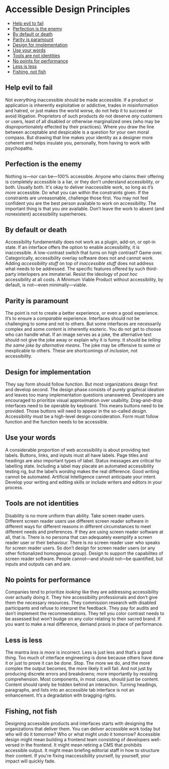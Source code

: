 # Accessible Design Principles

* [Help evil to fail](#help-evil-to-fail)
* [Perfection is the enemy](#perfection-is-the-enemy)
* [By default or death](#by-default-or-death)
* [Parity is paramount](#parity-is-paramount)
* [Design for implementation](#design-for-implementation)
* [Use your words](#use-your-words)
* [Tools are not identities](#tools-are-not-identities)
* [No points for performance](#no-points-for-performance)
* [Less is less](#less-is-less)
* [Fishing, not fish](#fishing-not-fish)
 
## Help evil to fail

Not everything inaccessible should be made accessible. If a product or application is inherently exploitative or addictive, trades in misinformation and hatred, or just makes the world worse, do not help it to succeed or avoid litigation. Proprietors of such products do not deserve _any_ customers or users, least of all disabled or otherwise marginalized ones (who may be disproportionately effected by their practices). Where you draw the line between acceptable and despicable is a question for your own moral compass. But drawing that line makes your identity as a designer more coherent and helps insulate you, personally, from having to work with psychopaths. 

## Perfection is the enemy

Nothing is—nor can be—100% accessible. Anyone who claims their offering is completely accessible is a liar, or they don't understand accessibility, or both. Usually both. It's okay to deliver inaccessible work, so long as it’s _more_ accessible. Do what you can within the constraints given. If the constraints are unreasonable, challenge those first. You may not feel confident you are the best person available to work on accessibility. The important thing is that you _are_ available. Don’t leave the work to absent (and nonexistent) accessibility superheroes. 

## By default or death

Accessibility fundamentally does not work as a plugin, add-on, or opt-in state. If an interface offers the option to enable accessibility, it is inaccessible. A low-contrast switch that turns on high contrast? Game over. Categorically, accessibility overlay software does not and cannot work. Adding _accessibility stuff_ on top of _inaccessible stuff_ does not address what needs to be addressed. The specific features offered by such third-party interlopers are immaterial. Resist the ideology of _post hoc_ accessibility at all costs. A Minimum Viable Product without accessibility, by default, is not—even minimally—viable. 

## Parity is paramount

The point is not to create a better experience, or even a good experience. It’s to ensure a _comparable_ experience. Interfaces should not be challenging to some and not to others. But some interfaces are necessarily complex and some content is inherently esoteric. You do not get to choose who can handle what. If an image serves as a joke, the alternative text should not give the joke away or explain why it is funny. It should be _telling the same joke by alternative means_. The joke may be offensive to some or inexplicable to others. These are shortcomings of _inclusion_, not accessibility.

## Design for implementation

They say form should follow function. But most organizations design first and develop second. The design phase consists of purely graphical ideation and leaves too many implementation questions unanswered. Developers are encouraged to prioritize visual approximation over usability. Drag-and-drop interfaces need to be operable by keyboard. This means buttons need to be provided. Those buttons will need to appear in the so-called _design_. Accessibility must be a high-level design consideration. Form must follow function and the function needs to be accessible.

## Use your words

A considerable proportion of web accessibility is about providing text labels. Buttons, links, and inputs must all have labels. Page titles and headings are also important types of label. Status messages are critical for labelling state. Including a label may placate an automated accessibility testing rig, but the label’s _wording_ makes the real difference. Good writing cannot be automated. Artificial Intelligence cannot anticipate your intent. Develop your writing and editing skills or include writers and editors in your process.

## Tools are not identities

Disability is no more uniform than ability. Take screen reader users. Different screen reader users use different screen reader software in different ways for different reasons in different circumstances to meet different needs and preferences. If they are using screen reader software at all, that is. There is no persona that can adequately exemplify a screen reader user or their behaviour. There is no screen reader user who speaks for screen reader users. So don’t design for screen reader users (or any other fictionalized homogenous group). Design to support the capabilites of screen reader software. People cannot—and should not—be quantified, but inputs and outputs can and are.

## No points for performance

Companies tend to prioritize _looking_ like they are addressing accessibility over actually doing it. They hire accessibility professionals and don’t give them the necessary resources. They commission research with disabled participants and refuse to interpret the feedback. They pay for audits and don’t implement the recommendations. They tell you color contrast needs to be assessed but won’t budge on any color relating to their sacred brand. If you want to make a real difference, demand praxis in place of performance.

## Less is less

The mantra _less is more_ is incorrect. Less is just less and that’s a good thing. Too much of interface engineering is done because others have done it or just to prove it can be done. Stop. The more we do, and the more complex the output becomes, the more likely it will fail. And not just by producing discrete errors and breakdowns; more importantly by resisting comprehension. Most components, in most cases, should just be content. Content should rarely be hidden behind an interaction. Turning headings, paragraphs, and lists into an accessible tab interface is not an enhancement. It’s a degradation with bragging rights.

## Fishing, not fish

Designing accessible products and interfaces starts with designing the organizations that deliver them. You can deliver accessible work today but who will do it tomorrow? Who or what might _undo_ it tomorrow? Accessible design might mean building a frontend team consisting of developers well-versed in the frontend. It might mean retiring a CMS that prohibits accessible output. It might mean briefing editorial staff in how to structure their content. If you're fixing inaccessibility yourself, by yourself, your impact will quickly fade. 



